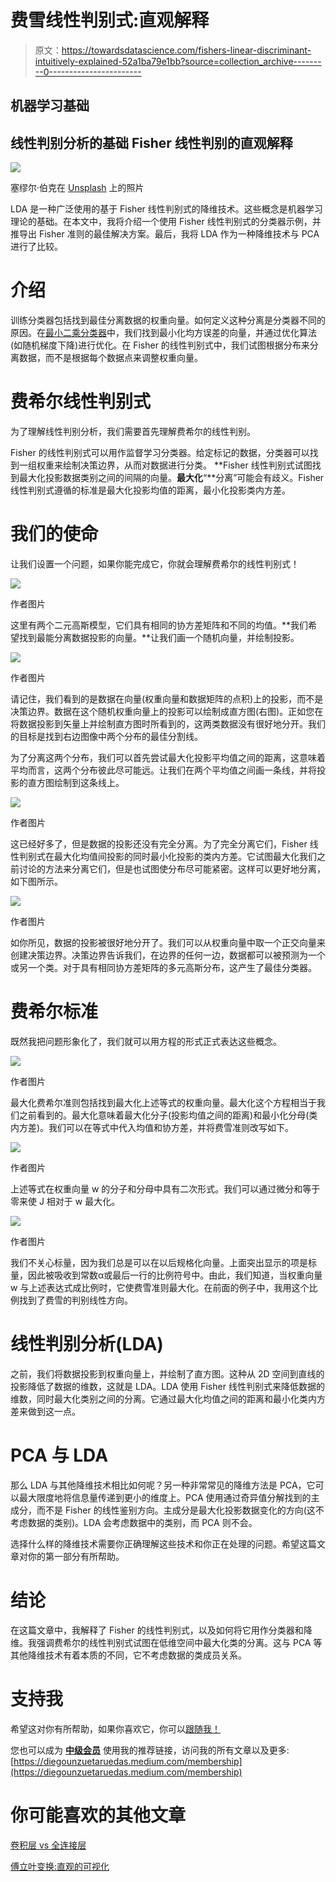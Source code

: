 # 费雪线性判别式:直观解释

> 原文：<https://towardsdatascience.com/fishers-linear-discriminant-intuitively-explained-52a1ba79e1bb?source=collection_archive---------0----------------------->

## 机器学习基础

## 线性判别分析的基础 Fisher 线性判别的直观解释

![](img/89742acb7922b1b97ca0fb5002bc9aaa.png)

塞缪尔·伯克在 [Unsplash](https://unsplash.com?utm_source=medium&utm_medium=referral) 上的照片

LDA 是一种广泛使用的基于 Fisher 线性判别式的降维技术。这些概念是机器学习理论的基础。在本文中，我将介绍一个使用 Fisher 线性判别式的分类器示例，并推导出 Fisher 准则的最佳解决方案。最后，我将 LDA 作为一种降维技术与 PCA 进行了比较。

# 介绍

训练分类器包括找到最佳分离数据的权重向量。如何定义这种分离是分类器不同的原因。在[最小二乘分类器](/derivation-of-least-squares-regressor-and-classifier-708be1358fe9)中，我们找到最小化均方误差的向量，并通过优化算法(如随机梯度下降)进行优化。在 Fisher 的线性判别式中，我们试图根据分布来分离数据，而不是根据每个数据点来调整权重向量。

# 费希尔线性判别式

为了理解线性判别分析，我们需要首先理解费希尔的线性判别。

Fisher 的线性判别式可以用作监督学习分类器。给定标记的数据，分类器可以找到一组权重来绘制决策边界，从而对数据进行分类。 **Fisher 线性判别式试图找到最大化投影数据类别之间的间隔的向量。**最大化**“**分离”可能会有歧义。Fisher 线性判别式遵循的标准是最大化投影均值的距离，最小化投影类内方差。

# 我们的使命

让我们设置一个问题，如果你能完成它，你就会理解费希尔的线性判别式！

![](img/b70e630ac534fff2d33c26f666e4680e.png)

作者图片

这里有两个二元高斯模型，它们具有相同的协方差矩阵和不同的均值。**我们希望找到最能分离数据投影的向量。**让我们画一个随机向量，并绘制投影。

![](img/c4cd20375245c0f23f01400b682c70b5.png)

作者图片

请记住，我们看到的是数据在向量(权重向量和数据矩阵的点积)上的投影，而不是决策边界。数据在这个随机权重向量上的投影可以绘制成直方图(右图)。正如您在将数据投影到矢量上并绘制直方图时所看到的，这两类数据没有很好地分开。我们的目标是找到右边图像中两个分布的最佳分割线。

为了分离这两个分布，我们可以首先尝试最大化投影平均值之间的距离，这意味着平均而言，这两个分布彼此尽可能远。让我们在两个平均值之间画一条线，并将投影的直方图绘制到这条线上。

![](img/442b69c340a81cf387b47e2f149c1b80.png)

作者图片

这已经好多了，但是数据的投影还没有完全分离。为了完全分离它们，Fisher 线性判别式在最大化均值间投影的同时最小化投影的类内方差。它试图最大化我们之前讨论的方法来分离它们，但是也试图使分布尽可能紧密。这样可以更好地分离，如下图所示。

![](img/3140883b2f17efac2a2360573d97a21d.png)

作者图片

如你所见，数据的投影被很好地分开了。我们可以从权重向量中取一个正交向量来创建决策边界。决策边界告诉我们，在边界的任何一边，数据都可以被预测为一个或另一个类。对于具有相同协方差矩阵的多元高斯分布，这产生了最佳分类器。

# 费希尔标准

既然我把问题形象化了，我们就可以用方程的形式正式表达这些概念。

![](img/7b8c11fc312549f951f953e2ce1c8404.png)

作者图片

最大化费希尔准则包括找到最大化上述等式的权重向量。最大化这个方程相当于我们之前看到的。最大化意味着最大化分子(投影均值之间的距离)和最小化分母(类内方差)。我们可以在等式中代入均值和协方差，并将费雪准则改写如下。

![](img/e1c5658edcc80337fdd8572151533bc6.png)

作者图片

上述等式在权重向量 w 的分子和分母中具有二次形式。我们可以通过微分和等于零来使 J 相对于 w 最大化。

![](img/6d49908b3fc9c44b3cfc76f4461b3223.png)

作者图片

我们不关心标量，因为我们总是可以在以后规格化向量。上面突出显示的项是标量，因此被吸收到常数α或最后一行的比例符号中。由此，我们知道，当权重向量 w 与上述表达式成比例时，它使费雪准则最大化。在前面的例子中，我用这个比例找到了费雪的判别线性方向。

# 线性判别分析(LDA)

之前，我们将数据投影到权重向量上，并绘制了直方图。这种从 2D 空间到直线的投影降低了数据的维数，这就是 LDA。LDA 使用 Fisher 线性判别式来降低数据的维数，同时最大化类别之间的分离。它通过最大化均值之间的距离和最小化类内方差来做到这一点。

# PCA 与 LDA

那么 LDA 与其他降维技术相比如何呢？另一种非常常见的降维方法是 PCA，它可以最大限度地将信息量传递到更小的维度上。PCA 使用通过奇异值分解找到的主成分，而不是 Fisher 的线性鉴别方向。主成分是最大化投影数据变化的方向(这不考虑数据的类别)。LDA 会考虑数据中的类别，而 PCA 则不会。

选择什么样的降维技术需要你正确理解这些技术和你正在处理的问题。希望这篇文章对你的第一部分有所帮助。

# **结论**

在这篇文章中，我解释了 Fisher 的线性判别式，以及如何将它用作分类器和降维。我强调费希尔的线性判别式试图在低维空间中最大化类的分离。这与 PCA 等其他降维技术有着本质的不同，它不考虑数据的类成员关系。

# 支持我

希望这对你有所帮助，如果你喜欢它，你可以[跟随我！](https://medium.com/@diegounzuetaruedas)

您也可以成为 [**中级会员**](https://diegounzuetaruedas.medium.com/membership) 使用我的推荐链接，访问我的所有文章以及更多:[https://diegounzuetaruedas.medium.com/membership](https://diegounzuetaruedas.medium.com/membership)

# 你可能喜欢的其他文章

[卷积层 vs 全连接层](/convolutional-layers-vs-fully-connected-layers-364f05ab460b)

[傅立叶变换:直观的可视化](/fourier-transforms-an-intuitive-visualisation-ba186c7380ee)